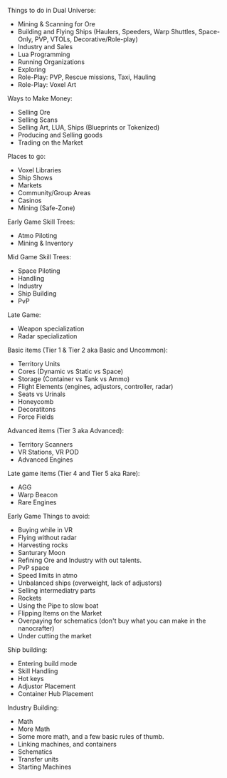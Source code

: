 Things to do in Dual Universe:

* Mining & Scanning for Ore
* Building and Flying Ships (Haulers, Speeders, Warp Shuttles, Space-Only, PVP, VTOLs, Decorative/Role-play) 
* Industry and Sales
* Lua Programming
* Running Organizations
* Exploring
* Role-Play: PVP, Rescue missions, Taxi, Hauling
* Role-Play: Voxel Art

Ways to Make Money:

* Selling Ore
* Selling Scans
* Selling Art, LUA, Ships (Blueprints or Tokenized)
* Producing and Selling goods
* Trading on the Market

Places to go:

* Voxel Libraries
* Ship Shows
* Markets
* Community/Group Areas
* Casinos
* Mining (Safe-Zone)

Early Game Skill Trees:

* Atmo Piloting
* Mining & Inventory

Mid Game Skill Trees:

* Space Piloting
* Handling
* Industry
* Ship Building
* PvP

Late Game:

* Weapon specialization
* Radar specialization

Basic items (Tier 1 & Tier 2 aka Basic and Uncommon):

* Territory Units
* Cores (Dynamic vs Static vs Space)
* Storage (Container vs Tank vs Ammo)
* Flight Elements (engines, adjustors, controller, radar)
* Seats vs Urinals
* Honeycomb
* Decoratitons
* Force Fields

Advanced items (Tier 3 aka Advanced):

* Territory Scanners
* VR Stations, VR POD
* Advanced Engines

Late game items (Tier 4 and Tier 5 aka Rare):
* AGG
* Warp Beacon
* Rare Engines

Early Game Things to avoid:

* Buying while in VR
* Flying without radar
* Harvesting rocks
* Santurary Moon
* Refining Ore and Industry with out talents.
* PvP space
* Speed limits in atmo
* Unbalanced ships (overweight, lack of adjustors)
* Selling intermediatry parts
* Rockets
* Using the Pipe to slow boat
* Flipping Items on the Market
* Overpaying for schematics (don't buy what you can make in the nanocrafter)
* Under cutting the market

Ship building:

* Entering build mode
* Skill Handling
* Hot keys
* Adjustor Placement
* Container Hub Placement

Industry Building:

* Math
* More Math
* Some more math, and a few basic rules of thumb.
* Linking machines, and containers
* Schematics
* Transfer units
* Starting Machines
